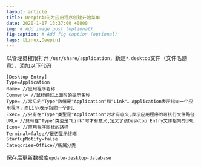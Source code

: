 ```yaml
---
layout: article
title: Deepin如何为应用程序创建开始菜单
date: 2020-1-17 13:37:00 +0800
img: # Add image post (optional)
fig-caption: # Add fig caption (optional)
tags: [Linux,Deepin]
---
```


以管理员权限打开 `/usr/share/application`，新建`*.desktop`文件（文件名随意），添加以下代码

```
[Desktop Entry]
Type=Application
Name= //应用程序名称
Comment= //鼠标经过上面时的提示名称
Type= //常见的"Type"数值是"Application"和"Link"。Application表示指向一个应用程序，而Link表示指向一个URL
Exec= //只有在"Type"类型是"Application"时才有意义,表示应用程序的可执行文件路径
URL= //只有在"Type"类型是"Link"时才有意义,定义了该Desktop Entry文件指向的URL
Icon= //应用程序图标的路径
Terminal=false//是否显示终端
StartupNotify=false
Categories=Office//所属分类
```

保存后更新数据库`update-desktop-database`
